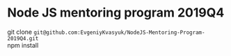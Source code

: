 # Node JS mentoring program 2019Q4

git clone ``git@github.com:EvgeniyKvasyuk/NodeJS-Mentoring-Program-2019Q4.git``   
npm install
